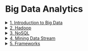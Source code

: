 # Big Data Analytics

<details>
  <summary><a href="https://github.com/JaydeepAgravat/Big-Data-Analytics/blob/main/Introduction%20to%20Big%20Data.md">1. Introduction to Big Data</a></summary>
  <br/>

  - Introduction
    - Data
    - Types of Data
    - Sources of Data
    - Computer Data as Information
    - Big Data
    - Sources of Big Data
  - Big Data Characteristics
    1. Volume
    2. Value
    3. Veracity
    4. Visualization
    5. Variety
    6. Velocity
    7. Virality
  - Challenges of Conventional System
    1. Volume of Data
    2. Processing and Analyzing
    3. Management of Data
    4. Velocity
    5. Variety
    6. Veracity
    7. Value
    8. Security and Privacy
    9. Cost
  - Types of Big Data
    1. Structured Data
    2. Unstructured Data
    3. Semi-structured Data
  - Intelligent Data Analysis
    1. Data Collection and Integration
    2. Pre-processing and Cleaning
    3. Pattern Recognition and Machine Learning
    4. Predictive Modeling
    5. Real-time Analysis
    6. Natural Language Processing (NLP)
    7. Cluster Analysis and Segmentation
    8. Deep Learning
    9. Interactive Data Exploration
    10. Ethical Considerations
  - Traditional vs Big Data Business Approach
    - Data Variety
    - Data Processing Speed	
    - Data Sources	
    - Decision-Making	
    - Technology Infrastructure	
    - Cost of Infrastructure	
    - Analytics Tools	
    - Business Strategy
    - Customer Insights	
    - Competitive Advantage	
    - Risk Management	
    - Flexibility and Scalability	
    - Time-to-Insight	
    - Value Extraction from Data	
    - Innovation Focus	
    - Regulatory Compliance Challenges	
  - Case Study of Big Data Solutions
    - Amazon
    - Uber
    - Netflix
    - YouTube
    - OpenAI
</details>

<details>
  <summary><a href="https://github.com/JaydeepAgravat/Big-Data-Analytics/blob/main/Hadoop.md">2. Hadoop</a></summary>
  <br/>
  
  - History of Hadoop
  - Basics of Hadoop
  - Advantage & Disadvantage of Hadoop
  - Why Hadoop Required?
  - Hadoop Distributed File System
    - HDFS Master-Slave Architecture
    - HDFS Core Components
    - Hadoop Cluster
    - HDFS Write Architecture
    - HDFS Write Pipeline
    - Data Streaming & Replication
    - Shutdown of Pipeline or Acknowledgement Stage
  - Hadoop Ecosystem
  - Hadoop Ecosystem Distribution
    - Data Layer Components
    - Supporting Components (Coordinate and Manage Data Processing)
  - Map Reduce
    - Developing a MapReduce Application
    - MapReduce Architecture
    - How MapReduce Works
    - MapReduce Algorithm
    - MapReduce Features
    - Brief Anatomy of a Map Reduce Job run and Failures
      - Anatomy of a MapReduce Job Run
      - Failures in MapReduce Job Run
      - Mitigation Strategies for Failures
    - Map Reduce Types and Formats
      - MapReduce Types
      - MapReduce Formats
  - Hadoop Environment
  - Hadoop Configuration
  - Security in Hadoop
  - Administering Hadoop
  - Monitoring-Maintenance
  - Hadoop Benchmarks
  - Hadoop in the Cloud
</details>

<details>
  <summary><a href="https://github.com/JaydeepAgravat/Big-Data-Analytics/blob/main/NoSQL.md">3. NoSQL</a></summary>
  <br/>
  
  - Introduction
    - What is NoSQL
    - Where is NoSQL used
    - Features of NoSQL
    - Advantages & Disadvantages of NoSQL
  - NoSQL business drivers
  - NoSQL case studies
    1. Memcached
    2. Google's MapReduce
    3. Google's Bigtable
    4. Amazon's DynamoDB
    5. MongoDB
    6. Cassandra
    7. Redis
    8. Couchbase
  - NoSQL data architecture patterns
    1. Key-Value Stores
    2. Graph Stores
    3. Column Family (Bigtable) Stores
    4. Document Stores
    5. Variations of NoSQL Architectural Patterns
  - Using NoSQL to Manage Big Data
    1. Big Data NoSQL Solution:
    2. Understanding Types of Big Data Problems:
    3. NoSQL Database Types for Big Data:
    4. Challenges and Considerations:
  - Analyzing big data with a shared-nothing architecture
    1. Introduction to Shared-Nothing Architecture
    2. Analyzing Big Data with Shared-Nothing Architecture
    3. Components of a Shared-Nothing System:
    4. Use Cases and Applications:
    5. Benefits and Challenges
    6. Examples of Shared-Nothing Systems
    7. Conclusion:
  - Choosing distribution models: master-slave versus peer-to-peer
    1. Introduction to Distribution Models
    2. Master-Slave Distribution Model
    3. Peer-to-Peer Distribution Model
    4. Choosing Between Models
    5. Use Cases
    6. Hybrid Models
    7. Conclusion
  - Four ways that NoSQL systems handle big data problems
    1. Horizontal Scalability
    2. Schema Flexibility
    3. Distribution Models
    4. NoSQL Database Types
  - SQL vs NoSQL  
</details>

<details>
  <summary><a href="https://github.com/JaydeepAgravat/Big-Data-Analytics/blob/main/Mining%20Data%20Stream.md">4. Mining Data Stream</a></summary>
  <br/>

  - Data Stream Mining
  - Stream Data
  - Stream Data Model
  - Stream Data Architecture
  - ETL
  - Batch vs Steam Processing
  - Stream Computing
  - Sampling Data in a Stream
  - Filtering Streams
  - Counting Distinct Elements in a Stream
  - Estimating Moments
  - Counting Ones in a Window
  - Decaying Window
  - Real time Analytics Platform (RTAP) applications
  - Case Study
    - Real-Time Sentiment Analysis
    - Stock Market Predictions
  - Using Graph Analytics for Big Data: Graph Analytics
</details>

<details>
  <summary><a href="https://github.com/JaydeepAgravat/Big-Data-Analytics/blob/main/Frameworks.md">5. Frameworks</a></summary>
  <br/>

  - Hive
    - Basics of Hive
    - Hive services, HiveQL, Querying Data in Hive
    - Hive Architecture & Components
    - Partitioning and Bucketing in Hive
    - Metadata and Metastore in Hive
    - Types of Metastores in Hive
  - Pig
    - Basics of Pig
    - Feature of Pig
    - Applications of Pig
    - Execution Types or Run Modes
    - Ways to execute Pig program
    - Pig Work Flow & Components
    - Pig Architecture
    - Pig Latin Data Model
    - Pig vs MapReduce
    - Pig vs SQL
    - Pig vs Hive
  - HBase
    - Basics of HBase
    - Storage Mechanism in HBase
    - Features of HBase
    - Use & Application of HBase
    - HBase Architecture and Components
    - Region Server & Region
    - HBase Write & Read
    - Zookeeper in HBase
  - Zookeeper
    - Basics of Zookeeper
    - Service of Zookeeper
    - Benefits of Zookeeper
    - Zookeeper Architecture
    - Zookeeper Data Model
</details>

